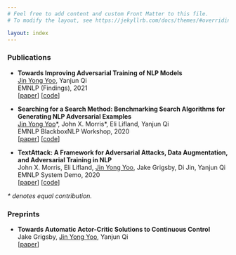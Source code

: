 ```yaml
---
# Feel free to add content and custom Front Matter to this file.
# To modify the layout, see https://jekyllrb.com/docs/themes/#overriding-theme-defaults

layout: index
---
```


<h3>
Publications
</h3>
<ul class="list-group">
<li class="list-group-item">
        <p style="margin-bottom:0.5rem;">
            <b>Towards Improving Adversarial Training of NLP Models</b><br>
            <u>Jin Yong Yoo</u>, Yanjun Qi<br>
            EMNLP (Findings), 2021<br>
            [<a href="https://arxiv.org/abs/2109.00544">paper</a>]
            [<a href="https://github.com/QData/TextAttack-A2T">code</a>]
        </p>
    </li>
    <li class="list-group-item">
        <p style="margin-bottom:0.5rem;">
            <b>Searching for a Search Method: Benchmarking Search Algorithms for Generating NLP Adversarial Examples</b><br>
            <u>Jin Yong Yoo</u>*, John X. Morris*, Eli Lifland, Yanjun Qi<br>
            EMNLP BlackboxNLP Workshop, 2020<br>
            [<a href="https://arxiv.org/abs/2009.06368">paper</a>]
            [<a href="https://github.com/QData/TextAttack-Search-Benchmark">code</a>]
        </p>
    </li>
    <li class="list-group-item">
        <p style="margin-bottom:0.5rem;">
            <b>TextAttack: A Framework for Adversarial Attacks, Data Augmentation, and Adversarial Training in NLP</b><br>
            John X. Morris, Eli Lifland, <u>Jin Yong Yoo</u>, Jake Grigsby, Di Jin, Yanjun Qi<br>
            EMNLP System Demo, 2020<br>
            [<a href="https://arxiv.org/abs/2005.05909">paper</a>]
            [<a href="https://github.com/QData/TextAttack">code</a>]
        </p>
    </li>
</ul>

<i>* denotes equal contribution.</i>

<h3>
Preprints
</h3>
<ul class="list-group">
    <li class="list-group-item">
        <p style="margin-bottom:0.5rem;">
            <b>Towards Automatic Actor-Critic Solutions to Continuous Control</b><br>
            Jake Grigsby, <u>Jin Yong Yoo</u>, Yanjun Qi<br>
            [<a href="https://arxiv.org/abs/2106.08918">paper</a>]
        </p>
    </li>
</ul>

<!-- <i>* denotes equal contribution.</i> -->